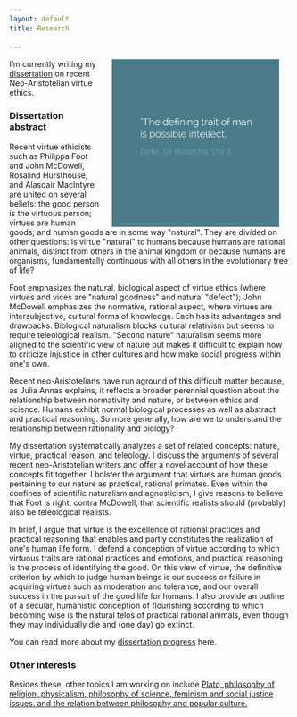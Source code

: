 ```yaml
---
layout: default
title: Research

--- 
```


<img src="/img/possibleintellect.png" alt="dante-intellect" align="right" hspace="20" height="300" width="300">

I’m currently writing my [dissertation](/phd) on recent Neo-Aristotelian virtue ethics.

### Dissertation abstract

Recent virtue ethicists such as Philippa Foot and John McDowell, Rosalind Hursthouse, and Alasdair MacIntyre are united on several beliefs: the good person is the virtuous person; virtues are human goods; and human goods are in some way "natural". They are divided on other questions: is virtue "natural" to humans because humans are rational animals, distinct from others in the animal kingdom or because humans are organisms, fundamentally continuous with all others in the evolutionary tree of life? 

Foot emphasizes the natural, biological aspect of virtue ethics (where virtues and vices are "natural goodness" and natural "defect"); John McDowell emphasizes the normative, rational aspect, where virtues are intersubjective, cultural forms of knowledge. Each has its advantages and drawbacks. Biological naturalism blocks cultural relativism but seems to require teleological realism.  "Second nature" naturalism seems more aligned to the scientific view of nature but makes it difficult to explain how to criticize injustice in other cultures and how make social progress within one's own. 

Recent neo-Aristotelians have run aground of this difficult matter because, as Julia Annas explains, it reflects a broader perennial question about the relationship between normativity and nature, or between ethics and science. Humans exhibit normal biological processes as well as abstract and practical reasoning. So more generally, how are we to understand the relationship between rationality and biology?

My dissertation systematically analyzes a set of related concepts: nature, virtue, practical reason, and teleology. I discuss the arguments of several recent neo-Aristotelian writers and offer a novel account of how these concepts fit together. I bolster the argument that virtues are human goods pertaining to our nature as practical, rational primates. Even within the confines of scientific naturalism and agnosticism, I give reasons to believe that Foot is right, contra McDowell, that scientific realists should (probably) also be teleological realists. 

In brief,  I argue that virtue is the excellence of rational practices and practical reasoning that enables and partly constitutes the realization of one's human life form. I defend a conception of virtue according to which virtuous traits are rational practices and emotions, and practical reasoning is the process of identifying the good. On this view of virtue, the definitive criterion by which to judge human beings is our success or failure in acquiring virtues such as moderation and tolerance, and our overall success in the pursuit of the good life for humans. I also provide an outline of a secular, humanistic conception of flourishing according to which becoming wise is the natural telos of practical rational animals, even though they may individually die and (one day) go extinct. 

You can read more about my [dissertation progress](/phd) here. 

### Other interests

Besides these, other topics I am working on include [Plato, philosophy of religion, physicalism, philosophy of science, feminism and social justice issues, and the relation between philosophy and popular culture.](https://uky.academia.edu/KeithBuhler)
